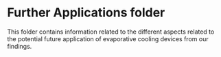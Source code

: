 # Further Applications folder

This folder contains information related to the different aspects related to the potential future application of evaporative cooling devices from our findings.
